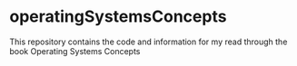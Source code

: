 # operatingSystemsConcepts
This repository contains the code and information for my read through the book Operating Systems Concepts
